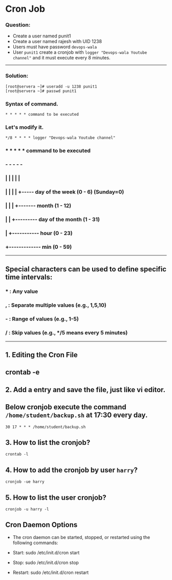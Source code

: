 # Cron Job
### Question:
- Create a user named punit1
- Create a user named rajesh with UID 1238
- Users must have password `devops-wala`
- User `punit1` create a cronjob with `logger "Devops-wala Youtube channel"` and it must execute every 8 minutes. 
---

### Solution:
```
[root@servera ~]# useradd -u 1238 punit1
[root@servera ~]# passwd punit1
```
### Syntax of command.
```
* * * * * command to be executed
```

### Let's modify it.
```
*/8 * * * * logger "Devops-wala Youtube channel"
```



### * * * * * command to be executed
### 
### - - - - -

### | | | | |

### | | | | +----- day of the week (0 - 6) (Sunday=0)

### | | | +------- month (1 - 12)

### | | +--------- day of the month (1 - 31)

### | +----------- hour (0 - 23)

### +------------- min (0 - 59)
---

## Special characters can be used to define specific time intervals:

### * : Any value

### , : Separate multiple values (e.g., 1,5,10)

### - : Range of values (e.g., 1-5)

### / : Skip values (e.g., */5 means every 5 minutes)
---

## 1. Editing the Cron File
## crontab -e
## 2. Add a entry and save the file, just like vi editor. 
## Below cronjob execute the command `/home/student/backup.sh` at 17:30 every day. 
```
30 17 * * * /home/student/backup.sh  
```
## 3. How to list the cronjob?
```
crontab -l
```

## 4. How to add the cronjob by user `harry`?
```
cronjob -ue harry
```
## 5. How to list the user cronjob?
```
cronjob -u harry -l
```


## Cron Daemon Options

- The cron daemon can be started, stopped, or restarted using the following commands:

- Start: sudo /etc/init.d/cron start
- Stop: sudo /etc/init.d/cron stop
- Restart: sudo /etc/init.d/cron restart



